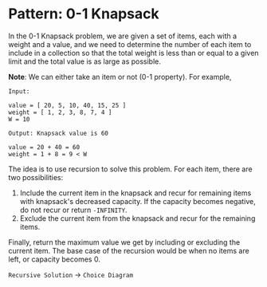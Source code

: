 # Pattern: 0-1 Knapsack

In the 0-1 Knapsack problem, we are given a set of items, each with a weight and a value, and we need to determine the number of each item to include in a collection so that the total weight is less than or equal to a given limit and the total value is as large as possible.

**Note**: We can either take an item or not (0-1 property). For example,

```
Input:

value = [ 20, 5, 10, 40, 15, 25 ]
weight = [ 1, 2, 3, 8, 7, 4 ]
W = 10
 
Output: Knapsack value is 60
 
value = 20 + 40 = 60
weight = 1 + 8 = 9 < W
```

The idea is to use recursion to solve this problem. For each item, there are two possibilities:

1. Include the current item in the knapsack and recur for remaining items with knapsack's decreased capacity. If the capacity becomes negative, do not recur or return `-INFINITY`.
2. Exclude the current item from the knapsack and recur for the remaining items.

Finally, return the maximum value we get by including or excluding the current item. The base case of the recursion would be when no items are left, or capacity becomes 0.

`Recursive Solution` -> `Choice Diagram`

![]()







```python

```

